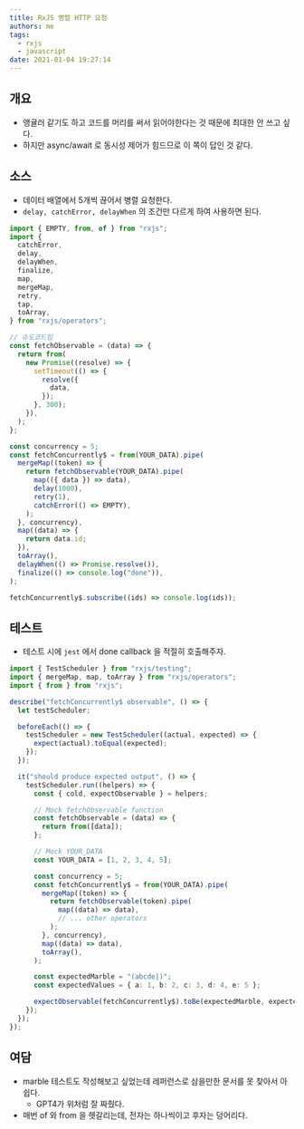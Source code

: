 ```yaml
---
title: RxJS 병렬 HTTP 요청
authors: me
tags:
  - rxjs
  - javascript
date: 2021-01-04 19:27:14
---
```


## 개요

- 앵귤러 같기도 하고 코드를 머리를 써서 읽어야한다는 것 때문에 최대한 안 쓰고 싶다.
- 하지만 async/await 로 동시성 제어가 힘드므로 이 쪽이 답인 것 같다.

## 소스

- 데이터 배열에서 5개씩 끊어서 병렬 요청한다.
- `delay, catchError, delayWhen` 의 조건만 다르게 하여 사용하면 된다.

```js
import { EMPTY, from, of } from "rxjs";
import {
  catchError,
  delay,
  delayWhen,
  finalize,
  map,
  mergeMap,
  retry,
  tap,
  toArray,
} from "rxjs/operators";

// 슈도코드임
const fetchObservable = (data) => {
  return from(
    new Promise((resolve) => {
      setTimeout(() => {
        resolve({
          data,
        });
      }, 300);
    }),
  );
};

const concurrency = 5;
const fetchConcurrently$ = from(YOUR_DATA).pipe(
  mergeMap((token) => {
    return fetchObservable(YOUR_DATA).pipe(
      map(({ data }) => data),
      delay(1000),
      retry(1),
      catchError(() => EMPTY),
    );
  }, concurrency),
  map((data) => {
    return data.id;
  }),
  toArray(),
  delayWhen(() => Promise.resolve()),
  finalize(() => console.log("done")),
);

fetchConcurrently$.subscribe((ids) => console.log(ids));
```

## 테스트

- 테스트 시에 `jest` 에서 done callback 을 적절히 호출해주자.

```ts
import { TestScheduler } from "rxjs/testing";
import { mergeMap, map, toArray } from "rxjs/operators";
import { from } from "rxjs";

describe("fetchConcurrently$ observable", () => {
  let testScheduler;

  beforeEach(() => {
    testScheduler = new TestScheduler((actual, expected) => {
      expect(actual).toEqual(expected);
    });
  });

  it("should produce expected output", () => {
    testScheduler.run((helpers) => {
      const { cold, expectObservable } = helpers;

      // Mock fetchObservable function
      const fetchObservable = (data) => {
        return from([data]);
      };

      // Mock YOUR_DATA
      const YOUR_DATA = [1, 2, 3, 4, 5];

      const concurrency = 5;
      const fetchConcurrently$ = from(YOUR_DATA).pipe(
        mergeMap((token) => {
          return fetchObservable(token).pipe(
            map((data) => data),
            // ... other operators
          );
        }, concurrency),
        map((data) => data),
        toArray(),
      );

      const expectedMarble = "(abcde|)";
      const expectedValues = { a: 1, b: 2, c: 3, d: 4, e: 5 };

      expectObservable(fetchConcurrently$).toBe(expectedMarble, expectedValues);
    });
  });
});
```

## 여담

- marble 테스트도 작성해보고 싶었는데 레퍼런스로 삼을만한 문서를 못 찾아서 아쉽다.
  - GPT4가 위처럼 잘 짜줬다.
- 매번 of 와 from 을 헷갈리는데, 전자는 하나씩이고 후자는 덩어리다.
